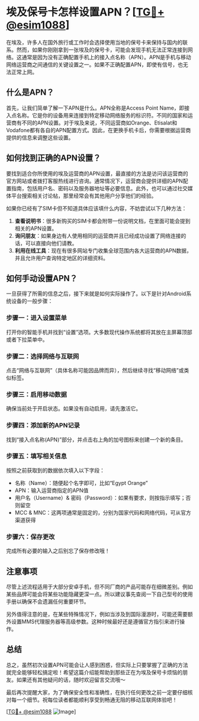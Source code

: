 # 埃及保号卡怎样设置APN？[[TG💪+ @esim1088](https://t.me/s/esim1088)]

在埃及，许多人在国外旅行或工作时会选择使用当地的保号卡来保持与国内的联系。然而，如果你刚刚拿到一张埃及的保号卡，可能会发现手机无法正常连接到网络。这通常是因为没有正确配置手机上的接入点名称（APN）。APN是手机与移动网络运营商之间通信的关键设置之一。如果不正确配置APN，即使有信号，也无法正常上网。

## 什么是APN？

首先，让我们简单了解一下APN是什么。APN全称是Access Point Name，即接入点名称。它是你的设备用来连接到特定移动网络服务的标识符。不同的国家和运营商有不同的APN设置。对于埃及来说，不同运营商如Orange、Etisalat和Vodafone都有各自的APN配置方式。因此，在更换手机卡后，你需要根据运营商提供的信息来调整这些设置。

## 如何找到正确的APN设置？

要找到适合你所使用的埃及运营商的APN设置，最直接的方法是访问该运营商的官方网站或者拨打客服热线进行咨询。通常情况下，运营商会提供详细的APN配置指南，包括用户名、密码以及服务器地址等必要信息。此外，也可以通过社交媒体平台搜索相关讨论帖，那里经常会有其他用户分享他们的经验。

如果你已经有了SIM卡但不知道具体应该填什么内容，不妨尝试以下几种方法：

1. **查看说明书**：很多新购买的SIM卡都会附带一份说明文档，在里面可能会提到相关的APN设置。
2. **询问朋友**：如果身边有人使用相同的运营商并且已经成功设置了网络连接的话，可以直接向他们请教。
3. **利用在线工具**：现在有很多网站专门收集全球范围内各大运营商的APN数据，并且允许用户查询特定地区的详细资料。

## 如何手动设置APN？

一旦获得了所需的信息之后，接下来就是如何实际操作了。以下是针对Android系统设备的一般步骤：

### 步骤一：进入设置菜单
打开你的智能手机并找到“设置”选项。大多数现代操作系统都将其放在主屏幕顶部或者下拉菜单中。

### 步骤二：选择网络与互联网
点击“网络与互联网”（具体名称可能因品牌而异），然后继续寻找“移动网络”或类似标签。

### 步骤三：启用移动数据
确保当前处于开启状态。如果没有自动启用，请先激活它。

### 步骤四：添加新的APN记录
找到“接入点名称(APN)”部分，并点击右上角的加号图标来创建一个新的条目。

### 步骤五：填写相关信息
按照之前获取到的数据依次填入以下字段：
- 名称（Name）：随便起个名字即可，比如“Egypt Orange”
- APN：输入运营商指定的APN值
- 用户名（Username）& 密码（Password）：如果有要求，则按指示填写；否则留空
- MCC & MNC：这两项通常是固定的，分别为国家代码和网络代码，可从官方渠道获得

### 步骤六：保存更改
完成所有必要的输入之后别忘了保存修改哦！

## 注意事项

尽管上述流程适用于大部分安卓手机，但不同厂商的产品可能存在细微差别。例如某些品牌可能会将某些功能隐藏更深一点。所以建议事先查阅一下自己型号的使用手册以确保不会遗漏任何重要环节。

另外值得注意的是，在某些特殊情况下，例如当涉及到国际漫游时，可能还需要额外设置MMS代理服务器等高级参数。这种时候最好还是遵循官方指引来进行操作。

## 总结

总之，虽然初次设置APN可能会让人感到困惑，但实际上只要掌握了正确的方法就完全能够轻松搞定啦！希望这篇介绍能帮助到那些正在为埃及保号卡烦恼的朋友。如果还有其他疑问的话，随时欢迎留言交流哦～

最后再次提醒大家，为了确保安全性和准确性，在执行任何更改之前一定要仔细核对每一个细节。祝每位读者都能顺利享受到畅通无阻的移动互联网体验吧！

[[TG💪+ @esim1088](https://t.me/s/esim1088) ![Image](https://i.postimg.cc/4NQfJmqS/Snipaste-2025-05-13-00-14-12.png)]